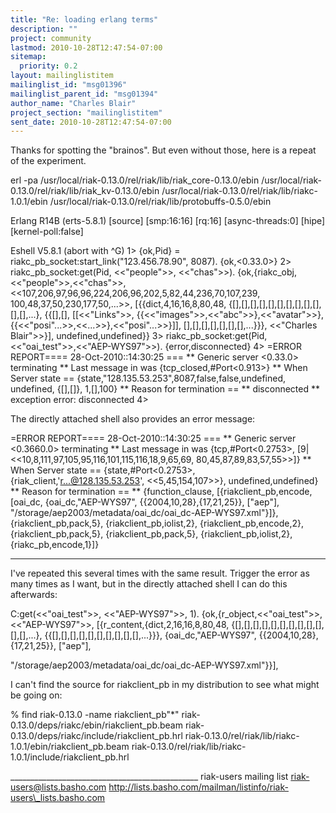 ```yaml
---
title: "Re: loading erlang terms"
description: ""
project: community
lastmod: 2010-10-28T12:47:54-07:00
sitemap:
  priority: 0.2
layout: mailinglistitem
mailinglist_id: "msg01396"
mailinglist_parent_id: "msg01394"
author_name: "Charles Blair"
project_section: "mailinglistitem"
sent_date: 2010-10-28T12:47:54-07:00
---
```



Thanks for spotting the "brainos". But even without those, here is a
repeat of the experiment.

erl -pa /usr/local/riak-0.13.0/rel/riak/lib/riak\_core-0.13.0/ebin 
/usr/local/riak-0.13.0/rel/riak/lib/riak\_kv-0.13.0/ebin 
/usr/local/riak-0.13.0/rel/riak/lib/riakc-1.0.1/ebin 
/usr/local/riak-0.13.0/rel/riak/lib/protobuffs-0.5.0/ebin

Erlang R14B (erts-5.8.1) [source] [smp:16:16] [rq:16] [async-threads:0] [hipe] 
[kernel-poll:false]

Eshell V5.8.1 (abort with ^G)
1> {ok,Pid} = riakc\_pb\_socket:start\_link("123.456.78.90", 8087).
{ok,<0.33.0>}
2> riakc\_pb\_socket:get(Pid, <<"people">>, <<"chas">>).
{ok,{riakc\_obj,<<"people">>,<<"chas">>,
 <<107,206,97,96,96,224,206,96,202,5,82,44,236,70,107,239,
 100,48,37,50,230,177,50,...>>,
 [{{dict,4,16,16,8,80,48,
 {[],[],[],[],[],[],[],[],[],[],[],[],...},
 {{[],[],
 [[<<"Links">>,
 {{<<"images">>,<<"abc">>},<<"avatar">>},
 {{<<"posi"...>>,<<...>>},<<"posi"...>>}]],
 [],[],[],[],[],[],[],...}}},
 <<"Charles Blair">>}],
 undefined,undefined}}
3> riakc\_pb\_socket:get(Pid, <<"oai\_test">>,<<"AEP-WYS97">>).
{error,disconnected}
4> 
=ERROR REPORT==== 28-Oct-2010::14:30:25 ===
\*\* Generic server <0.33.0> terminating 
\*\* Last message in was {tcp\_closed,#Port<0.913>}
\*\* When Server state == {state,"128.135.53.253",8087,false,false,undefined,
 undefined,
 {[],[]},
 1,[],100}
\*\* Reason for termination == 
\*\* disconnected
\*\* exception error: disconnected
4> 

The directly attached shell also provides an error message:

=ERROR REPORT==== 28-Oct-2010::14:30:25 ===
\*\* Generic server <0.3660.0> terminating
\*\* Last message in was {tcp,#Port<0.2753>,
 [9|
 <<10,8,111,97,105,95,116,101,115,116,18,9,65,69,
 80,45,87,89,83,57,55>>]}
\*\* When Server state == {state,#Port<0.2753>,
 {riak\_client,'r...@128.135.53.253',
 <<5,45,154,107>>},
 undefined,undefined}
\*\* Reason for termination ==
\*\* {function\_clause,
 [{riakclient\_pb,encode,
 [oai\_dc,
 {oai\_dc,"AEP-WYS97",
 {{2004,10,28},{17,21,25}},
 ["aep"],
 "/storage/aep2003/metadata/oai\_dc/oai\_dc-AEP-WYS97.xml"}]},
 {riakclient\_pb,pack,5},
 {riakclient\_pb,iolist,2},
 {riakclient\_pb,encode,2},
 {riakclient\_pb,pack,5},
 {riakclient\_pb,pack,5},
 {riakclient\_pb,iolist,2},
 {riakc\_pb,encode,1}]}

---

I've repeated this several times with the same result. Trigger the error as 
many times as I want, but in the directly attached shell I can do this 
afterwards:

C:get(<<"oai\_test">>, <<"AEP-WYS97">>, 1).
{ok,{r\_object,<<"oai\_test">>,<<"AEP-WYS97">>,
 [{r\_content,{dict,2,16,16,8,80,48,
 {[],[],[],[],[],[],[],[],[],[],[],[],...},
 {{[],[],[],[],[],[],[],[],[],[],...}}},
 {oai\_dc,"AEP-WYS97",
 {{2004,10,28},{17,21,25}},
 ["aep"],
 
"/storage/aep2003/metadata/oai\_dc/oai\_dc-AEP-WYS97.xml"}}],

I can't find the source for riakclient\_pb in my distribution to see what might 
be going on:

% find riak-0.13.0 -name riakclient\_pb"\*"
riak-0.13.0/deps/riakc/ebin/riakclient\_pb.beam
riak-0.13.0/deps/riakc/include/riakclient\_pb.hrl
riak-0.13.0/rel/riak/lib/riakc-1.0.1/ebin/riakclient\_pb.beam
riak-0.13.0/rel/riak/lib/riakc-1.0.1/include/riakclient\_pb.hrl


\_\_\_\_\_\_\_\_\_\_\_\_\_\_\_\_\_\_\_\_\_\_\_\_\_\_\_\_\_\_\_\_\_\_\_\_\_\_\_\_\_\_\_\_\_\_\_
riak-users mailing list
riak-users@lists.basho.com
http://lists.basho.com/mailman/listinfo/riak-users\_lists.basho.com

